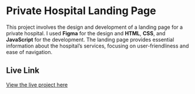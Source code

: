 # Private Hospital Landing Page

This project involves the design and development of a landing page for a private hospital. I used **Figma** for the design and **HTML**, **CSS**, and **JavaScript** for the development. The landing page provides essential information about the hospital’s services, focusing on user-friendliness and ease of navigation.

## Live Link
[View the live project here](https://private-clinic-habibjx.netlify.app/)
